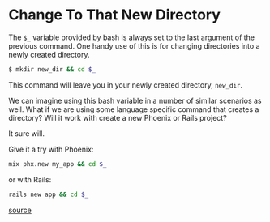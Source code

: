 # Change To That New Directory

The `$_` variable provided by bash is always set to the last argument of the
previous command. One handy use of this is for changing directories into a
newly created directory.

```bash
$ mkdir new_dir && cd $_
```

This command will leave you in your newly created directory, `new_dir`.

We can imagine using this bash variable in a number of similar scenarios as
well. What if we are using some language specific command that creates a
directory? Will it work with create a new Phoenix or Rails project?

It sure will.

Give it a try with Phoenix:

```bash
mix phx.new my_app && cd $_
```

or with Rails:

```bash
rails new app && cd $_
```

[source](http://tldp.org/LDP/Bash-Beginners-Guide/html/sect_03_02.html)
